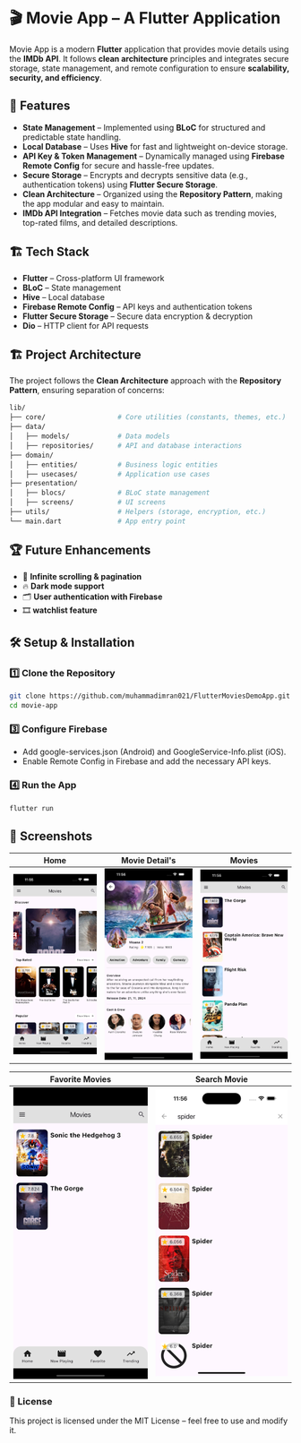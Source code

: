 # 🎬 Movie App – A Flutter Application  

Movie App is a modern **Flutter** application that provides movie details using the **IMDb API**. It follows **clean architecture** principles and integrates secure storage, state management, and remote configuration to ensure **scalability, security, and efficiency**.  

## 🚀 Features  

- **State Management** – Implemented using **BLoC** for structured and predictable state handling.  
- **Local Database** – Uses **Hive** for fast and lightweight on-device storage.  
- **API Key & Token Management** – Dynamically managed using **Firebase Remote Config** for secure and hassle-free updates.  
- **Secure Storage** – Encrypts and decrypts sensitive data (e.g., authentication tokens) using **Flutter Secure Storage**.  
- **Clean Architecture** – Organized using the **Repository Pattern**, making the app modular and easy to maintain.  
- **IMDb API Integration** – Fetches movie data such as trending movies, top-rated films, and detailed descriptions.  

## 🏗️ Tech Stack  

- **Flutter** – Cross-platform UI framework  
- **BLoC** – State management  
- **Hive** – Local database  
- **Firebase Remote Config** – API keys and authentication tokens  
- **Flutter Secure Storage** – Secure data encryption & decryption  
- **Dio** – HTTP client for API requests  

## 🏗 Project Architecture  

The project follows the **Clean Architecture** approach with the **Repository Pattern**, ensuring separation of concerns:  

```bash
lib/
├── core/                  # Core utilities (constants, themes, etc.)
├── data/                  
│   ├── models/            # Data models  
│   ├── repositories/      # API and database interactions  
├── domain/                
│   ├── entities/          # Business logic entities  
│   ├── usecases/          # Application use cases  
├── presentation/          
│   ├── blocs/             # BLoC state management  
│   ├── screens/           # UI screens  
├── utils/                 # Helpers (storage, encryption, etc.)
└── main.dart              # App entry point
```

## 🏆 Future Enhancements

- 🔄 **Infinite scrolling & pagination**
- 🔥 **Dark mode support**
- 🗂 **User authentication with Firebase**
- 🎞 **watchlist feature**

## 🛠️ Setup & Installation  

### 1️⃣ Clone the Repository  
```sh
git clone https://github.com/muhammadimran021/FlutterMoviesDemoApp.git
cd movie-app
```

### 3️⃣ Configure Firebase
  - Add google-services.json (Android) and GoogleService-Info.plist (iOS).
  - Enable Remote Config in Firebase and add the necessary API keys.

### 4️⃣ Run the App
```sh
flutter run
```

## 📸 Screenshots

| Home  | Movie Detail's  | Movies |
|--------------|--------------|--------------|
| ![Screenshot 1](screen_shots/home_screen.png) | ![Screenshot 2](screen_shots/details_screen.png) | ![Screenshot 3](screen_shots/movies_list_screen.png) |

| Favorite Movies  | Search Movie  |
|--------------|--------------|
| ![Screenshot 5](screen_shots/favorite_movies_page.png) | ![Screenshot 4](screen_shots/search_screen.png) |

### 📜 License
This project is licensed under the MIT License – feel free to use and modify it.

